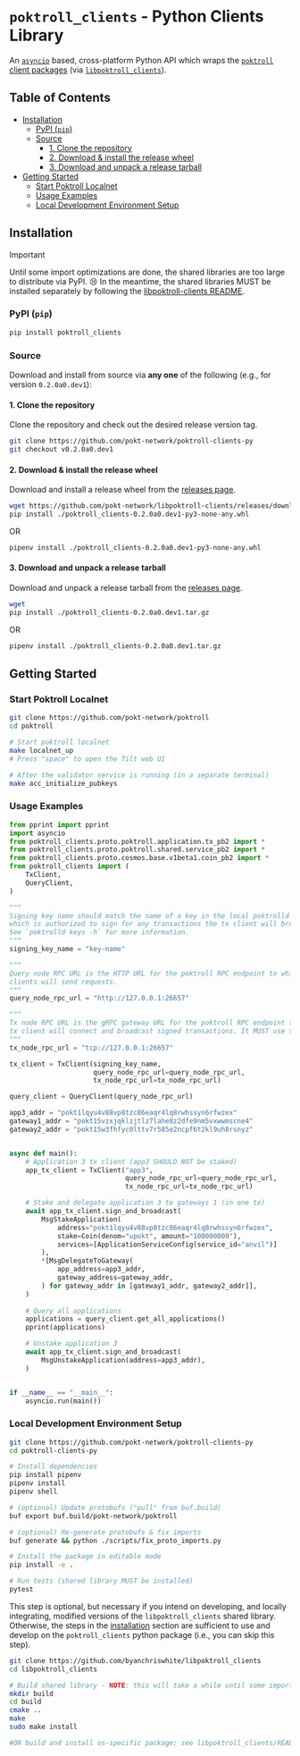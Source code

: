 # `poktroll_clients` - Python Clients Library <!-- omit in toc -->

An [`asyncio`](https://docs.python.org/3/library/asyncio.html) based, cross-platform
Python API which wraps the [`poktroll` client packages](https://pkg.go.dev/github.com/pokt-network/poktroll@v0.0.10/pkg/client)
(via [`libpoktroll_clients`](https://github.com/pokt-network/libpoktroll-clients)).

## Table of Contents <!-- omit in toc -->

- [Installation](#installation)
  - [PyPI (`pip`)](#pypi-pip)
  - [Source](#source)
    - [1. Clone the repository](#1-clone-the-repository)
    - [2. Download \& install the release wheel](#2-download--install-the-release-wheel)
    - [3. Download and unpack a release tarball](#3-download-and-unpack-a-release-tarball)
- [Getting Started](#getting-started)
  - [Start Poktroll Localnet](#start-poktroll-localnet)
  - [Usage Examples](#usage-examples)
  - [Local Development Environment Setup](#local-development-environment-setup)

## Installation

> [!IMPORTANT]
> Until some import optimizations are done, the shared libraries are too large to distribute via PyPI. 😢
> In the meantime, the shared libraries MUST be installed separately by following the [libpoktroll-clients README](https://github.com/pokt-network/libpoktroll-clients/blob/main/README.md).

### PyPI (`pip`)

```bash
pip install poktroll_clients
```

### Source

Download and install from source via **any one** of the following (e.g., for version `0.2.0a0.dev1`):

#### 1. Clone the repository

Clone the repository and check out the desired release version tag.

```bash
git clone https://github.com/pokt-network/poktroll-clients-py
git checkout v0.2.0a0.dev1
```

#### 2. Download & install the release wheel

Download and install a release wheel from the [releases page](https://github.com/pokt-network/poktroll-clients-py/releases).

```bash
wget https://github.com/pokt-network/libpoktroll-clients/releases/download/v0.2.0a0/poktroll_clients-0.2.0a0.dev1-py3-none-any.whl
pip install ./poktroll_clients-0.2.0a0.dev1-py3-none-any.whl
```

OR

```bash
pipenv install ./poktroll_clients-0.2.0a0.dev1-py3-none-any.whl
```

#### 3. Download and unpack a release tarball

Download and unpack a release tarball from the [releases page](https://github.com/pokt-network/poktroll-clients-py/releases).

```bash
wget 
pip install ./poktroll_clients-0.2.0a0.dev1.tar.gz
```

OR

```bash
pipenv install ./poktroll_clients-0.2.0a0.dev1.tar.gz
```

## Getting Started

### Start Poktroll Localnet

```bash
git clone https://github.com/pokt-network/poktroll
cd poktroll

# Start poktroll localnet
make localnet_up
# Press "space" to open the Tilt web UI

# After the validator service is running (in a separate terminal)
make acc_initialize_pubkeys
```

### Usage Examples

```python
from pprint import pprint
import asyncio
from poktroll_clients.proto.poktroll.application.tx_pb2 import *
from poktroll_clients.proto.poktroll.shared.service_pb2 import *
from poktroll_clients.proto.cosmos.base.v1beta1.coin_pb2 import *
from poktroll_clients import (
    TxClient,
    QueryClient,
)

"""
Signing key name should match the name of a key in the local poktrolld keyring
which is authorized to sign for any transactions the tx client will broadcast.
See `poktrolld keys -h` for more information.
"""
signing_key_name = "key-name"

"""
Query node RPC URL is the HTTP URL for the poktroll RPC endpoint to which query
clients will send requests.
"""
query_node_rpc_url = "http://127.0.0.1:26657"

"""
Tx node RPC URL is the gRPC gateway URL for the poktroll RPC endpoint to which the
tx client will connect and broadcast signed transactions. It MUST use the tcp:// scheme.
"""
tx_node_rpc_url = "tcp://127.0.0.1:26657"

tx_client = TxClient(signing_key_name,
                     query_node_rpc_url=query_node_rpc_url,
                     tx_node_rpc_url=tx_node_rpc_url)

query_client = QueryClient(query_node_rpc_url)

app3_addr = "pokt1lqyu4v88vp8tzc86eaqr4lq8rwhssyn6rfwzex"
gateway1_addr = "pokt15vzxjqklzjtlz7lahe8z2dfe9nm5vxwwmscne4"
gateway2_addr = "pokt15w3fhfyc0lttv7r585e2ncpf6t2kl9uh8rsnyz"


async def main():
    # Application 3 tx client (app3 SHOULD NOT be staked)
    app_tx_client = TxClient("app3",
                             query_node_rpc_url=query_node_rpc_url,
                             tx_node_rpc_url=tx_node_rpc_url)

    # Stake and delegate application 3 to gateways 1 (in one tx)
    await app_tx_client.sign_and_broadcast(
        MsgStakeApplication(
            address="pokt1lqyu4v88vp8tzc86eaqr4lq8rwhssyn6rfwzex",
            stake=Coin(denom="upokt", amount="100000000"),
            services=[ApplicationServiceConfig(service_id="anvil")]
        ),
        *[MsgDelegateToGateway(
            app_address=app3_addr,
            gateway_address=gateway_addr,
        ) for gateway_addr in [gateway1_addr, gateway2_addr]],
    )
    
    # Query all applications
    applications = query_client.get_all_applications()
    pprint(applications)

    # Unstake application 3
    await app_tx_client.sign_and_broadcast(
        MsgUnstakeApplication(address=app3_addr),
    )


if __name__ == "__main__":
    asyncio.run(main())
```

### Local Development Environment Setup

```bash
git clone https://github.com/pokt-network/poktroll-clients-py
cd poktroll-clients-py

# Install dependencies
pip install pipenv
pipenv install
pipenv shell

# (optional) Update protobufs ("pull" from buf.build)
buf export buf.build/pokt-network/poktroll

# (optional) Re-generate protobufs & fix imports
buf generate && python ./scripts/fix_proto_imports.py

# Install the package in editable mode
pip install -e .

# Run tests (shared library MUST be installed)
pytest
```

This step is optional, but necessary if you intend on developing, and locally integrating, modified versions of the `libpoktroll_clients` shared library.
Otherwise, the steps in the [installation](#installation) section are sufficient to use and develop on the `poktroll_clients` python package (i.e., you can skip this step).

```bash
git clone https://github.com/byanchriswhite/libpoktroll_clients
cd libpoktroll_clients

# Build shared library - NOTE: this will take a while until some import optimizations are done.
mkdir build
cd build
cmake ..
make
sudo make install

#OR build and install os-specific package; see libpoktroll_clients/README.md.
```
